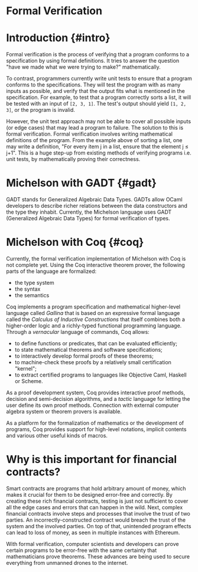 # Formal Verification

# Introduction {#intro}

Formal verification is the process of verifying that a program conforms to a specification by using formal definitions. It tries to answer the question "have we made what we were trying to make?" mathematically.

To contrast, programmers currently write unit tests to ensure that a program conforms to the specifications. They will test the program with as many inputs as possible, and verify that the output fits what is mentioned in the specification. For example, to test that a program correctly sorts a list, it will be tested with an input of `[2, 3, 1]`. The test's output should yield `[1, 2, 3]`, or the program is invalid.

However, the unit test approach may not be able to cover all possible inputs (or edge cases) that may lead a program to failure. The solution to this is formal verification. Formal verification involves writing mathematical definitions of the program. From the example above of sorting a list, one may write a definition, "For every item j in a list, ensure that the element j ≤ j+1". This is a huge step-up from existing methods of verifying programs i.e. unit tests, by mathematically proving their correctness.

# Michelson with GADT {#gadt}

GADT stands for Generalized Algebraic Data Types. GADTs allow OCaml developers to describe richer relations between the data constructors and the type they inhabit. Currently, the Michelson language uses GADT (Generalized Algebraic Data Types) for formal verification of types.

# Michelson with Coq {#coq}

Currently, the formal verification implementation of Michelson with Coq is not complete yet. Using the Coq interactive theorem prover, the following parts of the language
are formalized:

- the type system
- the syntax
- the semantics

Coq implements a program specification and mathematical higher-level language called *Gallina* that is based on an expressive formal language called the *Calculus of Inductive Constructions* that itself combines both a higher-order logic and a richly-typed functional programming language. Through a *vernacular* language of commands, Coq allows:

- to define functions or predicates, that can be evaluated efficiently;
- to state mathematical theorems and software specifications;
- to interactively develop formal proofs of these theorems;
- to machine-check these proofs by a relatively small certification "kernel";
- to extract certified programs to languages like Objective Caml, Haskell or Scheme.

As a proof development system, Coq provides interactive proof methods, decision and semi-decision algorithms, and a *tactic* language for letting the user define its own proof methods. Connection with external computer algebra system or theorem provers is available.

As a platform for the formalization of mathematics or the development of programs, Coq provides support for high-level notations, implicit contents and various other useful kinds of macros.

# Why is this important for financial contracts?

Smart contracts are programs that hold arbitrary amount of money, which makes it crucial for them to be designed error-free and correctly. By creating these rich financial contracts, testing is just not sufficient to cover all the edge cases and errors that can happen in the wild. Next, complex financial contracts involve steps and processes that involve the trust of two parties. An incorrectly-constructed contract would breach the trust of the system and the involved parties. On top of that, unintended program effects can lead to loss of money, as seen in multiple instances with Ethereum.

With formal verification, computer scientists and developers can prove certain programs to be error-free with the same certainty that mathematicians prove theorems. These advances are being used to secure everything from unmanned drones to the internet.